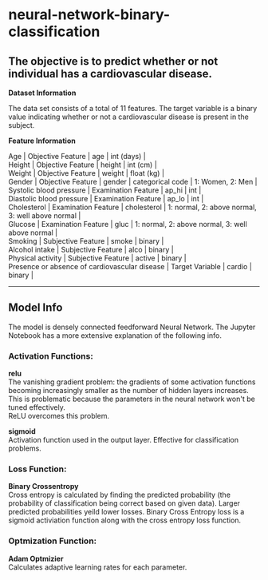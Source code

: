# neural-network-binary-classification

## The objective is to predict whether or not individual has a cardiovascular disease.

**Dataset Information**

The data set consists of a total of 11 features. The target variable is a binary value indicating whether or not a cardiovascular disease is present in the subject. <br>

**Feature Information**

Age | Objective Feature | age | int (days) | <br>
Height | Objective Feature | height | int (cm) | <br>
Weight | Objective Feature | weight | float (kg) | <br>
Gender | Objective Feature | gender | categorical code | 1: Women, 2: Men |<br>
Systolic blood pressure | Examination Feature | ap_hi | int | <br>
Diastolic blood pressure | Examination Feature | ap_lo | int |<br>
Cholesterol | Examination Feature | cholesterol | 1: normal, 2: above normal, 3: well above normal |<br>
Glucose | Examination Feature | gluc | 1: normal, 2: above normal, 3: well above normal |<br>
Smoking | Subjective Feature | smoke | binary |<br>
Alcohol intake | Subjective Feature | alco | binary |<br>
Physical activity | Subjective Feature | active | binary |<br>
Presence or absence of cardiovascular disease | Target Variable | cardio | binary |<br>

---
## Model Info
The model is densely connected feedforward Neural Network. The Jupyter Notebook has a more extensive explanation of the following info.

### Activation Functions:
**relu**
<br> The vanishing gradient problem: the gradients of some activation functions becoming increasingly smaller as the number of hidden layers increases. This is problematic because the parameters in the neural network won't be tuned effectively.
<br>ReLU overcomes this problem.
 
**sigmoid**
<br>Activation function used in the output layer. Effective for classification problems.

### Loss Function:
**Binary Crossentropy**
<br>Cross entropy is calculated by finding the predicted probability (the probability of classification being correct based on given data). Larger predicted probabilities yeild lower losses. Binary Cross Entropy loss is a sigmoid activiation function along with the cross entropy loss function. 

### Optmization Function:
**Adam Optmizier**
<br> Calculates adaptive learning rates for each parameter.
